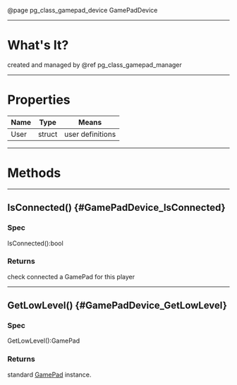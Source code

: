 ﻿@page pg_class_gamepad_device GamePadDevice

-----
# What's It?

created and managed by @ref pg_class_gamepad_manager  

-----
# Properties

| Name | Type | Means |
|------|------|-------|
| User | struct | user definitions |

-----
# Methods

-----
## IsConnected() {#GamePadDevice_IsConnected}

### Spec

IsConnected():bool

### Returns

check connected a GamePad for this player

-----
## GetLowLevel() {#GamePadDevice_GetLowLevel}

### Spec

GetLowLevel():GamePad

### Returns

standard [GamePad](https://developer.mozilla.org/ja/docs/Web/API/Gamepad) instance.  
